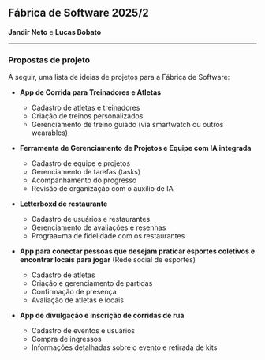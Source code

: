 ## Fábrica de Software 2025/2
**Jandir Neto** e **Lucas Bobato**

---

### Propostas de projeto
A seguir, uma lista de ideias de projetos para a Fábrica de Software:

* **App de Corrida para Treinadores e Atletas**
    * Cadastro de atletas e treinadores
    * Criação de treinos personalizados
    * Gerenciamento de treino guiado (via smartwatch ou outros wearables)

* **Ferramenta de Gerenciamento de Projetos e Equipe com IA integrada**
    * Cadastro de equipe e projetos
    * Gerenciamento de tarefas (tasks)
    * Acompanhamento do progresso
    * Revisão de organização com o auxílio de IA

* **Letterboxd de restaurante**
    * Cadastro de usuários e restaurantes
    * Gerenciamento de avaliações e resenhas
    * Prograa=ma de fidelidade com os restaurantes

* **App para conectar pessoas que desejam praticar esportes coletivos e encontrar locais para jogar** (Rede social de esportes)
    * Cadastro de atletas
    * Criação e gerenciamento de partidas
    * Confirmação de presença
    * Avaliação de atletas e locais

* **App de divulgação e inscrição de corridas de rua**
    * Cadastro de eventos e usuários
    * Compra de ingressos
    * Informações detalhadas sobre o evento e retirada de kits